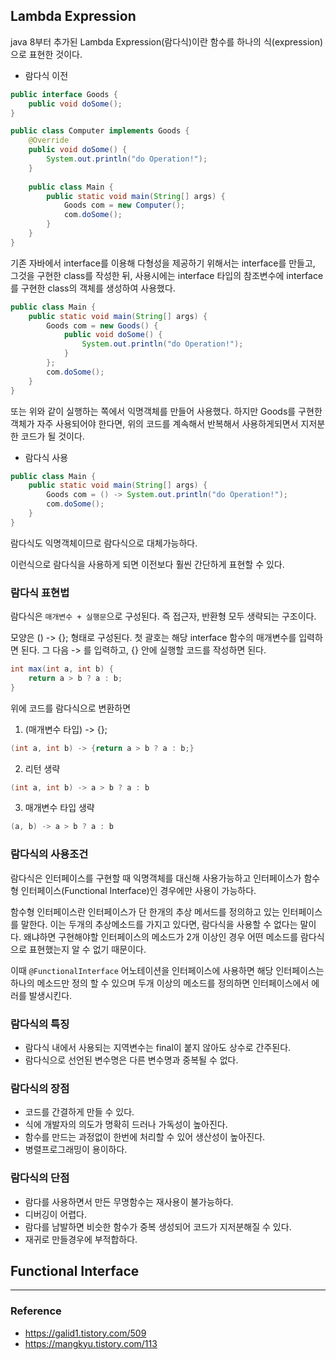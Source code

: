 ## Lambda Expression

java 8부터 추가된 Lambda Expression(람다식)이란 함수를 하나의 식(expression)으로 표현한 것이다.

- 람다식 이전
```java
public interface Goods {
    public void doSome();
}

public class Computer implements Goods {
    @Override
    public void doSome() {
        System.out.println("do Operation!");
    }
    
    public class Main {
        public static void main(String[] args) {
            Goods com = new Computer();
            com.doSome();
        }
    }
}
```

기존 자바에서 interface를 이용해 다형성을 제공하기 위해서는 interface를 만들고, 그것을 구현한 class를 작성한 뒤, 사용시에는 interface 타입의 참조변수에 interface를 구현한 class의 객체를 생성하여 사용했다.

```java
public class Main {
    public static void main(String[] args) {
        Goods com = new Goods() {
            public void doSome() {
                System.out.println("do Operation!");
            }
        };
        com.doSome();
    }
}
```

또는 위와 같이 실행하는 쪽에서 익명객체를 만들어 사용했다. 하지만 Goods를 구현한 객체가 자주 사용되어야 한다면, 위의 코드를 계속해서 반복해서 사용하게되면서 지저분한 코드가 될 것이다.

- 람다식 사용
```java
public class Main {
    public static void main(String[] args) {
        Goods com = () -> System.out.println("do Operation!");
        com.doSome();
    }
}
```

람다식도 익명객체이므로 람다식으로 대체가능하다.

이런식으로 람다식을 사용하게 되면 이전보다 훨씬 간단하게 표현할 수 있다.

### 람다식 표현법

람다식은 `매개변수 + 실행문`으로 구성된다. 즉 접근자, 반환형 모두 생략되는 구조이다.

모양은 () -> {}; 형태로 구성된다. 첫 괄호는 해당 interface 함수의 매개변수를 입력하면 된다. 그 다음 -> 를 입력하고, {} 안에 실행할 코드를 작성하면 된다.

```java
int max(int a, int b) {
    return a > b ? a : b;
}
```

위에 코드를 람다식으로 변환하면

1. (매개변수 타입) -> {};
```java
(int a, int b) -> {return a > b ? a : b;}
```

2. 리턴 생략
```java
(int a, int b) -> a > b ? a : b
```

3. 매개변수 타입 생략
```java
(a, b) -> a > b ? a : b
```

### 람다식의 사용조건

람다식은 인터페이스를 구현할 때 익명객체를 대신해 사용가능하고 인터페이스가 함수형 인터페이스(Functional Interface)인 경우에만 사용이 가능하다. 

함수형 인터페이스란 인터페이스가 단 한개의 추상 메서드를 정의하고 있는 인터페이스를 말한다. 이는 두개의 추상메소드를 가지고 있다면, 람다식을 사용할 수 없다는 말이다. 왜냐하면 구현해야할 인터페이스의 메소드가 2개 이상인 경우 어떤 메소드를 람다식으로 표현했는지 알 수 없기 때문이다.

이때 `@FunctionalInterface` 어노테이션을 인터페이스에 사용하면 해당 인터페이스는 하나의 메소드만 정의 할 수 있으며 두개 이상의 메소드를 정의하면 인터페이스에서 에러를 발생시킨다.

### 람다식의 특징
- 람다식 내에서 사용되는 지역변수는 final이 붙지 않아도 상수로 간주된다.
- 람다식으로 선언된 변수명은 다른 변수명과 중복될 수 없다.

### 람다식의 장점
- 코드를 간결하게 만들 수 있다.
- 식에 개발자의 의도가 명확히 드러나 가독성이 높아진다.
- 함수를 만드는 과정없이 한번에 처리할 수 있어 생산성이 높아진다.
- 병렬프로그래밍이 용이하다.

### 람다식의 단점
- 람다를 사용하면서 만든 무명함수는 재사용이 불가능하다.
- 디버깅이 어렵다.
- 람다를 남발하면 비슷한 함수가 중복 생성되어 코드가 지저분해질 수 있다.
- 재귀로 만들경우에 부적합하다.


## Functional Interface



---

### Reference

- https://galid1.tistory.com/509
- https://mangkyu.tistory.com/113